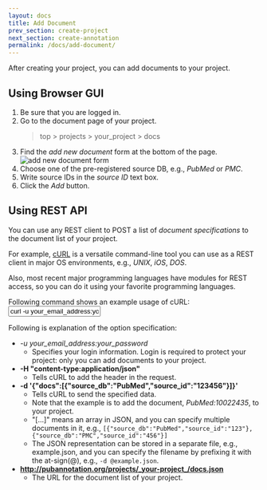 ```yaml
---
layout: docs
title: Add Document
prev_section: create-project
next_section: create-annotation
permalink: /docs/add-document/
---
```


After creating your project, you can add documents to your project.

## Using Browser GUI

1. Be sure that you are logged in.
2. Go to the document page of your project.
	> top > projects > your_project > docs
3. Find the _add new document_ form at the bottom of the page.
![add new document form]({{site.baseurl}}/img/add_new_documents.png)
4. Choose one of the pre-registered source DB, e.g., _PubMed_ or _PMC_.
5. Write source IDs in the _source ID_ text box.
6. Click the _Add_ button.

## Using REST API

You can use any REST client to POST a list of _document specifications_ to the document list of your project.

For example, [cURL](http://curl.haxx.se/) is a versatile command-line tool you can use as a REST client in major OS environments, e.g., _UNIX_, _iOS_, _DOS_.

Also, most recent major programming languages have modules for REST access, so you can do it using your favorite programming languages.

Following command shows an example usage of cURL:
<input type="text" class="bash" value='curl -u your_email_address:your_password -H "content-type:application/json" -d &apos;{"docs":[{"source_db":"PubMed","source_id":"123456"}]}&apos; http://pubannotation.org/projects/your_project/docs.json'>

Following is explanation of the option specification:

* __-u your\_email\_address_:_your\_password__
   * Specifies your login information. Login is required to protect your project: only you can add documents to your project.
* __-H "content-type:application/json"__
   * Tells cURL to add the header in the request.
* __-d '{"docs":[{"source\_db":"PubMed","source\_id":"123456"}]}'__
   * Tells cURL to send the specified data.
   * Note that the example is to add the document, _PubMed:10022435_, to your project.
   * "[...]" means an array in JSON, and you can specify multiple documents in it, e.g.,
     `[{"source_db":"PubMed","source_id":"123"},{"source_db":"PMC","source_id":"456"}]`
   * The JSON representation can be stored in a separate file, e.g., example.json, and you can specify the filename by prefixing it with the at-sign(@), e.g., `-d @example.json`.
* __http://pubannotation.org/projects/_your-project_/docs.json__
   * The URL for the document list of your project.
